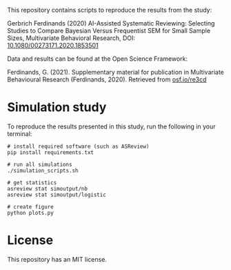 This repository contains scripts to reproduce the results from the study:

Gerbrich Ferdinands (2020) AI-Assisted Systematic Reviewing: Selecting Studies to Compare Bayesian Versus Frequentist SEM for Small Sample Sizes, Multivariate Behavioral Research, DOI: [10.1080/00273171.2020.1853501](https://doi.org/10.1080/00273171.2020.1853501)

Data and results can be found at the Open Science Framework:

Ferdinands, G. (2021). Supplementary material for publication in Multivariate Behavioural Research (Ferdinands, 2020). Retrieved from [osf.io/re3cd](https://osf.io/re3cd/)

# Simulation study
To reproduce the results presented in this study, run the following in your
terminal:

```
# install required software (such as ASReview)
pip install requirements.txt

# run all simulations
./simulation_scripts.sh

# get statistics
asreview stat simoutput/nb
asreview stat simoutput/logistic

# create figure
python plots.py
```

# License
This repository has an MIT license.
